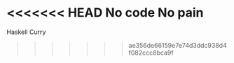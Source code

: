 <<<<<<< HEAD
No code No pain
=======
Haskell Curry
>>>>>>> ae356de66159e7e74d3ddc938d4f082ccc8bca9f
